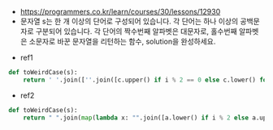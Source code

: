 * https://programmers.co.kr/learn/courses/30/lessons/12930
* 문자열 s는 한 개 이상의 단어로 구성되어 있습니다. 각 단어는 하나 이상의 공백문자로 구분되어 있습니다. 각 단어의 짝수번째 알파벳은 대문자로, 홀수번째 알파벳은 소문자로 바꾼 문자열을 리턴하는 함수, solution을 완성하세요.


- ref1

```python
def toWeirdCase(s):
    return ' '.join([''.join([c.upper() if i % 2 == 0 else c.lower() for i, c in enumerate(w)]) for w in s.split()])
```

- ref2

```python
def toWeirdCase(s):
    return " ".join(map(lambda x: "".join([a.lower() if i % 2 else a.upper() for i, a in enumerate(x)]), s.split(" ")))
```

